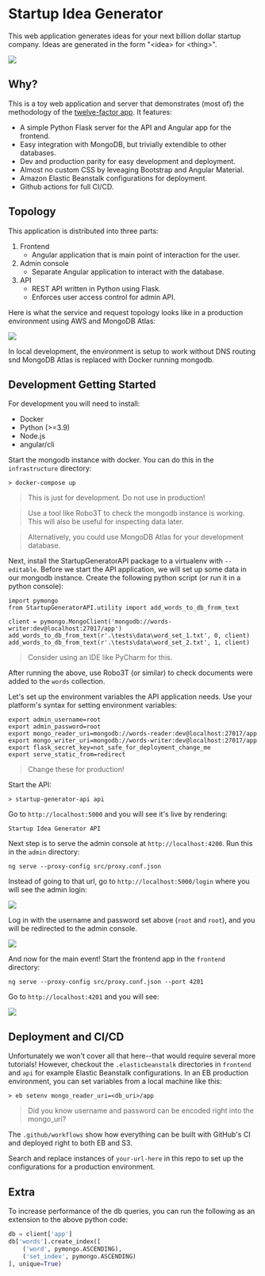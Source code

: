 # Startup Idea Generator

This web application generates ideas for your next billion dollar startup company. Ideas are generated in the form "\<idea> for \<thing>".

![](/readme_images/frontend.png)

## Why?

This is a toy web application and server that demonstrates (most of) the methodology of the [twelve-factor app](https://12factor.net/). It features:
- A simple Python Flask server for the API and Angular app for the frontend.
- Easy integration with MongoDB, but trivially extendible to other databases.
- Dev and production parity for easy development and deployment.
- Almost no custom CSS by leveaging Bootstrap and Angular Material.
- Amazon Elastic Beanstalk configurations for deployment.
- Github actions for full CI/CD.

## Topology

This application is distributed into three parts:
1. Frontend
    - Angular application that is main point of interaction for the user.
2. Admin console
    - Separate Angular application to interact with the database.
3. API
    - REST API written in Python using Flask.
    - Enforces user access control for admin API.

Here is what the service and request topology looks like in a production environment using AWS and MongoDB Atlas:

![](/readme_images/topology.jpg)

In local development, the environment is setup to work without DNS routing snd MongoDB Atlas is replaced with Docker running mongodb.

## Development Getting Started

For development you will need to install:
- Docker
- Python (>=3.9)
- Node.js
- angular/cli

Start the mongodb instance with docker. You can do this in the `infrastructure` directory:
```
> docker-compose up
```
> This is just for development. Do not use in production!

> Use a tool like Robo3T to check the mongodb instance is working. This will also be useful for inspecting data later.

> Alternatively, you could use MongoDB Atlas for your development database.

Next, install the StartupGeneratorAPI package to a virtualenv with `--editable`. Before we start the API application, we will set up some data in our mongodb instance. Create the following python script (or run it in a python console):
```
import pymongo
from StartupGeneratorAPI.utility import add_words_to_db_from_text

client = pymongo.MongoClient('mongodb://words-writer:dev@localhost:27017/app')
add_words_to_db_from_text(r'.\tests\data\word_set_1.txt', 0, client)
add_words_to_db_from_text(r'.\tests\data\word_set_2.txt', 1, client)
```
> Consider using an IDE like PyCharm for this.

After running the above, use Robo3T (or similar) to check documents were added to the `words` collection.

Let's set up the environment variables the API application needs. Use your platform's syntax for setting environment variables:
```
export admin_username=root
export admin_password=root
export mongo_reader_uri=mongodb://words-reader:dev@localhost:27017/app
export mongo_writer_uri=mongodb://words-writer:dev@localhost:27017/app
export flask_secret_key=not_safe_for_deployment_change_me
export serve_static_from=redirect
```
> Change these for production!

Start the API:
```
> startup-generator-api api
```

Go to `http://localhost:5000` and you will see it's live by rendering:
```
Startup Idea Generator API
```

Next step is to serve the admin console at `http://localhost:4200`. Run this in the `admin` directory:
```
ng serve --proxy-config src/proxy.conf.json
```

Instead of going to that url, go to `http://localhost:5000/login` where you will see the admin login:

![](/readme_images/admin_login.png)

Log in with the username and password set above (`root` and `root`), and you will be redirected to the admin console.

![](/readme_images/admin_console.png)

And now for the main event! Start the frontend app in the `frontend` directory:
```
ng serve --proxy-config src/proxy.conf.json --port 4201
```

Go to `http://localhost:4201` and you will see:

![](/readme_images/frontend.png)

## Deployment and CI/CD

Unfortunately we won't cover all that here--that would require several more tutorials! However, checkout the `.elasticbeanstalk` directories in `frontend` and `api` for example Elastic Beanstalk configurations. In an EB production environment, you can set variables from a local machine like this:
```
> eb setenv mongo_reader_uri=<db_uri>/app
```
> Did you know username and password can be encoded right into the mongo_uri? 

The `.github/workflows` show how everything can be built with GitHub's CI and deployed right to both EB and S3.

Search and replace instances of `your-url-here` in this repo to set up the configurations for a production environment.

## Extra

To increase performance of the db queries, you can run the following as an extension to the above python code:
```python
db = client['app']
db['words'].create_index([
    ('word', pymongo.ASCENDING),
    ('set_index', pymongo.ASCENDING)
], unique=True)
```
